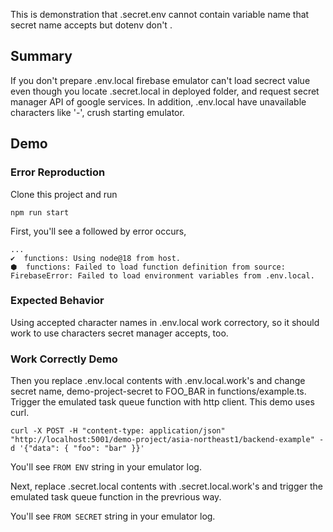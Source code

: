 
This is demonstration that .secret.env cannot contain variable name that secret name accepts but dotenv don't .

## Summary

If you don't prepare .env.local firebase emulator can't load secrect value even though you locate .secret.local in deployed folder,
and request secret manager API of google services.
In addition, .env.local have unavailable characters like  '-',  crush starting emulator.

## Demo

### Error Reproduction

Clone this project and run

```
npm run start
```

First, you'll see a followed by error occurs,

```
...
✔  functions: Using node@18 from host.
⬢  functions: Failed to load function definition from source: FirebaseError: Failed to load environment variables from .env.local.
```

### Expected Behavior

Using accepted character names in .env.local work correctory, so it should work to use characters secret manager accepts, too.

### Work Correctly Demo

Then you replace .env.local contents with .env.local.work's and change secret name, demo-project-secret to FOO_BAR in functions/example.ts.
Trigger the emulated task queue function with http client. This demo uses curl.

```
curl -X POST -H "content-type: application/json" "http://localhost:5001/demo-project/asia-northeast1/backend-example" -d '{"data": { "foo": "bar" }}'
```

You'll see `FROM ENV` string in your emulator log.

Next, replace .secret.local contents with .secret.local.work's and trigger the emulated task queue function in the prevrious way.

You'll see `FROM SECRET` string in your emulator log.
